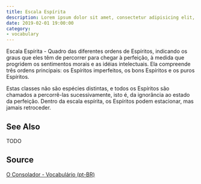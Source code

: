 ```yaml
---
title: Escala Espírita
description: Lorem ipsum dolor sit amet, consectetur adipisicing elit, sed do eiusmod tempor incididunt ut labore et dolore magna aliqua.  TODO
date: 2019-02-01 19:00:00
category:
- vocabulary
---
```


Escala Espírita - Quadro das diferentes ordens de Espíritos, indicando os graus que eles têm de percorrer para chegar à perfeição, à medida que progridem os sentimentos morais e as idéias intelectuais. Ela compreende três ordens principais: os Espíritos imperfeitos, os bons Espíritos e os puros Espíritos.

Estas classes não são espécies distintas, e todos os Espíritos são chamados a percorrê-las sucessivamente, isto é, da ignorância ao estado da perfeição. Dentro da escala espírita, os Espíritos podem estacionar, mas jamais retroceder. 

## See Also
TODO

## Source
[O Consolador - Vocabulário (pt-BR)](http://www.oconsolador.com.br/linkfixo/vocabulario/principal.html)


